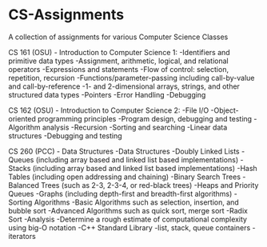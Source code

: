 # CS-Assignments
A collection of assignments for various Computer Science Classes

CS 161 (OSU) - Introduction to Computer Science 1:
    -Identifiers and primitive data types
    -Assignment, arithmetic, logical, and relational operators
    -Expressions and statements
    -Flow of control: selection, repetition, recursion
    -Functions/parameter-passing including call-by-value and call-by-reference
    -1- and 2-dimensional arrays, strings, and other structured data types
    -Pointers
    -Error Handling
    -Debugging
   
CS 162 (OSU) - Introduction to Computer Science 2:
    -File I/O
    -Object-oriented programming principles
    -Program design, debugging and testing
    -Algorithm analysis
    -Recursion
    -Sorting and searching
    -Linear data structures
    -Debugging and testing
    
CS 260 (PCC) - Data Structures
    -Data Structures
    -Doubly Linked Lists
    -Queues (including array based and linked list based implementations)
    -Stacks (including array based and linked list based implementations)
    -Hash Tables (including open addressing and chaining)
    -Binary Search Trees
    -Balanced Trees (such as 2-3, 2-3-4, or red-black trees)
    -Heaps and Priority Queues
    -Graphs (including depth-first and breadth-first algorithms)
    -Sorting Algorithms
    -Basic Algorithms such as selection, insertion, and bubble sort
    -Advanced Algorithms such as quick sort, merge sort
    -Radix Sort
    -Analysis
    -Determine a rough estimate of computational complexity using big-O notation
    -C++ Standard Library
    -list, stack, queue containers
    -iterators
